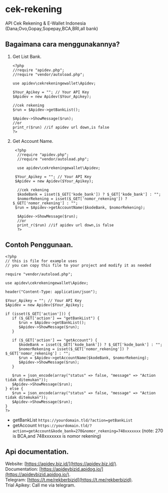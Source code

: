 # cek-rekening

API Cek Rekening &amp; E-Wallet Indonesia (Dana,Ovo,Gopay,Sopepay,BCA,BRI,all bank)

## Bagaimana cara menggunakannya?

1. Get List Bank.

   ```
   <?php
   //require "apidev.php";
   //require "vendor/autoload.php";

   use apidev\cekrekeningewallet\Apidev;

   $Your_Apikey = ""; // Your API Key
   $Apidev = new Apidev($Your_Apikey);

   //cek rekening
   $run = $Apidev->getBankList();

   $Apidev->ShowMessage($run);
   //or
   print_r($run) //if apidev url down,is false
   ?>
   ```

2. Get Account Name.

   ```
    <?php
     //require "apidev.php";
     //require "vendor/autoload.php";

     use apidev\cekrekeningewallet\Apidev;

    $Your_Apikey = ""; // Your API Key
    $Apidev = new Apidev($Your_Apikey);

     //cek rekening
     $kodeBank = isset($_GET['kode_bank']) ? $_GET['kode_bank'] : "";
     $nomorRekening = isset($_GET['nomor_rekening']) ? $_GET['nomor_rekening'] : "";
    $run = $Apidev->getAccountName($kodeBank, $nomorRekening);

     $Apidev->ShowMessage($run);
     //or
     print_r($run) //if apidev url down,is false
     ?>
   ```

## Contoh Penggunaan.

```
<?php
// this is file for example uses
// you can copy this file to your project and modify it as needed

require "vendor/autoload.php";

use apidev\cekrekeningewallet\Apidev;

header("Content-Type: application/json");

$Your_Apikey = ""; // Your API Key
$Apidev = new Apidev($Your_Apikey);

if (isset($_GET['action'])) {
   if ($_GET['action'] == "getBankList") {
      $run = $Apidev->getBankList();
      $Apidev->ShowMessage($run);
   }

   if ($_GET['action'] == "getAccount") {
      $kodeBank = isset($_GET['kode_bank']) ? $_GET['kode_bank'] : "";
      $nomorRekening = isset($_GET['nomor_rekening']) ? $_GET['nomor_rekening'] : "";
      $run = $Apidev->getAccountName($kodeBank, $nomorRekening);
      $Apidev->ShowMessage($run);
   }

   $run = json_encode(array("status" => false, "message" => "Action tidak ditemukan"));
   $Apidev->ShowMessage($run);
} else {
   $run = json_encode(array("status" => false, "message" => "Action tidak ditemukan"));
   $Apidev->ShowMessage($run);
}
?>
```

- getBankList `https://yourdomain.tld/?action=getBankList`
- getAccount `https://yourdomain.tld/?action=getAccount&kode_bank=270&nomor_rekening=748xxxxxxx` (note: 270 is BCA,and 748xxxxxxx is nomor rekening)

## Api documentation.

Website: [https://apidev.biz.id/](https://apidev.biz.id/).  
 Documentation: [https://apidevbizid.apidog.io/](https://apidevbizid.apidog.io/).  
 Telegram: [https://t.me/rekberbizid](https://t.me/rekberbizid).  
 Trial Apikey: Call me via telegram.
